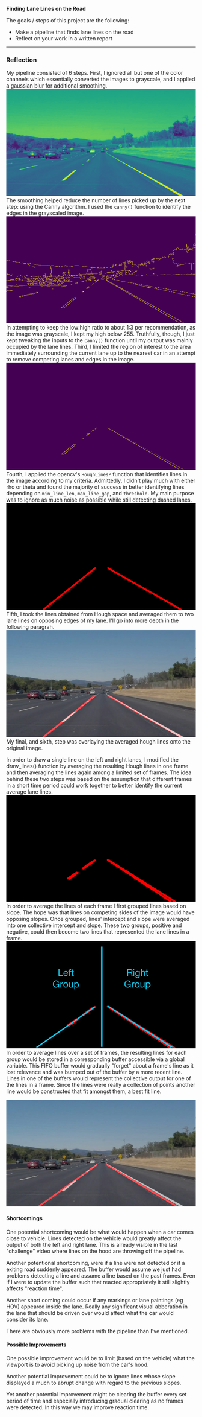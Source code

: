 **Finding Lane Lines on the Road**

The goals / steps of this project are the following:
* Make a pipeline that finds lane lines on the road
* Reflect on your work in a written report
---

### Reflection


My pipeline consisted of 6 steps. First, I ignored all but one of the color channels which essentially converted the images to grayscale, and I applied a gaussian blur for additional smoothing.
![Weighted](./test_images_output/blurred-solidWhiteCurve.jpg)
The smoothing helped reduce the number of lines picked up by the next step: using the Canny algorithm. I used the `canny()` function to identify the edges in the grayscaled image.![Weighted](./test_images_output/edges-solidWhiteCurve.jpg) In attempting to keep the low:high ratio to about 1:3 per recommendation, as the image was grayscale, I kept my high below 255.  Truthfully, though, I just kept tweaking the inputs to the `canny()` function until my output was mainly occupied by the lane lines. Third, I limited the region of interest to the area immediately surrounding the current lane up to the nearest car in an attempt to remove competing lanes and edges in the image. ![Weighted](./test_images_output/roi-solidWhiteCurve.jpg)Fourth, I applied the opencv's `HoughLinesP` function that identifies lines in the image according to my criteria.  Admittedly, I didn't play much with either rho or theta and found the majority of success in better identifying lines depending on `min_line_len`, `max_line_gap`, and `threshold`.  My main purpose was to ignore as much noise as possible while still detecting dashed lanes.  ![Weighted](./test_images_output/houghed-solidWhiteCurve.jpg)Fifth, I took the lines obtained from Hough space and averaged them to two lane lines on opposing edges of my lane. I'll go into more depth in the following paragrah.  ![Weighted](./test_images_output/weighted-solidWhiteCurve.jpg)My final, and sixth, step was overlaying the averaged hough lines onto the original image. 

In order to draw a single line on the left and right lanes, I modified the draw_lines() function by averaging the resulting Hough lines in one frame and then averaging the lines again among a limited set of frames.  The idea behind these two steps was based on the assumption that different frames in a short time period could work together to better identify the current average lane lines. 
![Weighted](./test_images_output/houghed-original-solidWhiteRight.jpg) In order to average the lines of each frame I first grouped lines based on slope. The hope was that lines on competing sides of the image would have opposing slopes.  Once grouped, lines' intercept and slope were averaged into one collective intercept and slope.  These two groups, positive and negative, could then become two lines that represented the lane lines in a frame.![Weighted](./test_images_output/houghed-original-solidWhiteRightAnnotated.jpg)  In order to average lines over a set of frames, the resulting lines for each group would be stored in a corresponding buffer accessible via a global variable.  This FIFO buffer would gradually "forget" about a frame's line as it lost relevance and was bumped out of the buffer by a more recent line.  Lines in one of the buffers would represent the collective output for one of the lines in a frame.  Since the lines were really a collection of points another line would be constructed that fit amongst them, a best fit line.

![Weighted](./test_images_output/solidWhiteCurve.jpg)


#### Shortcomings


One potential shortcoming would be what would happen when a car comes close to vehicle.  Lines detected on the vehicle would greatly affect the output of both the left and right lane. This is already visible in the last "challenge" video where lines on the hood are throwing off the pipeline. 

Another potentional shortcoming, were if a line were not detected or if a exiting road suddenly appeared.  The buffer would assume we just had problems detecting a line and assume a line based on the past frames.  Even if I were to update the buffer such that reacted appropriately it still slightly affects "reaction time".  

Another short coming could occur if any markings or lane paintings (eg HOV) appeared inside the lane.  Really any significant visual abberation in the lane that should be driven over would affect what the car would consider its lane.  

There are obviously more problems with the pipeline than I've mentioned.


#### Possible Improvements

One possible improvement would be to limit (based on the vehicle) what the viewport is to avoid picking up noise from the car's hood. 

Another potential improvement could be to ignore lines whose slope displayed a much to abrupt change with regard to the previous slopes.  

Yet another potential improvement might be clearing the buffer every set period of time and especially introducing gradual clearing as no frames were detected.  In this way we may improve reaction time.